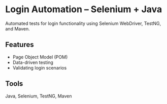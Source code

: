 # Login Automation – Selenium + Java

Automated tests for login functionality using Selenium WebDriver, TestNG, and Maven.

## Features
- Page Object Model (POM)
- Data-driven testing
- Validating login scenarios

## Tools
Java, Selenium, TestNG, Maven
